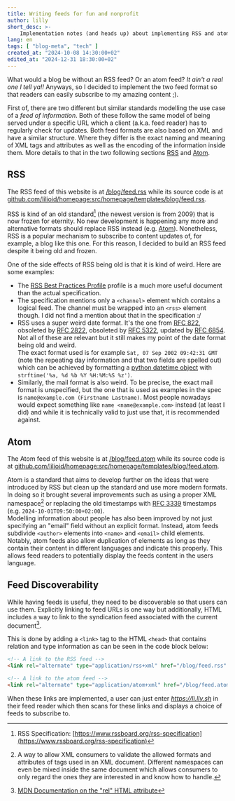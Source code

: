 ```yaml
---
title: Writing feeds for fun and nonprofit
author: lilly
short_desc: >-
    Implementation notes (and heads up) about implementing RSS and atom feeds as well as making them discoverable
lang: en
tags: [ "blog-meta", "tech" ]
created_at: "2024-10-08 14:30:00+02"
edited_at: "2024-12-31 18:30:00+02"
---
```


What would a blog be without an RSS feed? Or an atom feed?
_It ain't a real one I tell ya!!_
Anyways, so I decided to implement the two feed format so that readers can easily subscribe to my amazing content ;).

First of, there are two different but similar standards modelling the use case of a _feed of information_.
Both of these follow the same model of being served under a specific URL which a client (a.k.a. feed reader) has to regularly check for updates.
Both feed formats are also based on XML and have a similar structure.
Where they differ is the exact naming and meaning of XML tags and attributes as well as the encoding of the information inside them.
More details to that in the two following sections [RSS](#rss) and [Atom](#atom).

## RSS

The RSS feed of this website is at [/blog/feed.rss](/blog/feed.rss) while its source code is at [github.com/lilioid/homepage:src/homepage/templates/blog/feed.rss](https://github.com/lilioid/homepage/blob/main/src/homepage/templates/blog/feed.rss).

RSS is kind of an old standard[^1] (the newest version is from 2009) that is now frozen for eternity.
No new development is happening any more and alternative formats should replace RSS instead (e.g. [Atom](#atom)).
Nonetheless, RSS is a popular mechanism to subscribe to content updates of, for example, a blog like this one.
For this reason, I decided to build an RSS feed despite it being old and frozen.

One of the side effects of RSS being old is that it is kind of weird.
Here are some examples:

- The [RSS Best Practices Profile](https://www.rssboard.org/rss-profile) profile is a much more useful document than the actual specification.
- The specification mentions only a `<channel>` element which contains a logical feed.
  The channel must be wrapped into an `<rss>` element though. I did not find a mention about that in the specification :/
- RSS uses a super weird date format.
  It's the one from [RFC 822](https://datatracker.ietf.org/doc/html/rfc822), obsoleted by [RFC 2822](https://datatracker.ietf.org/doc/html/rfc2822), obsoleted by [RFC 5322](https://datatracker.ietf.org/doc/html/rfc5322), updated by [RFC 6854](https://datatracker.ietf.org/doc/html/rfc6854).
  Not all of these are relevant but it still makes my point of the date format being old and weird.<br>
  The exact format used is for example `Sat, 07 Sep 2002 09:42:31 GMT` (note the repeating day information and that two fields are spelled out) which can be achieved by formatting a [python datetime object](https://docs.python.org/3/library/datetime.html) with `strftime('%a, %d %b %Y %H:%M:%S %z')`.
- Similarly, the mail format is also weird.
  To be precise, the exact mail format is unspecified, but the one that is used as examples in the spec is `name@example.com (Firstname Lastname)`.
  Most people nowadays would expect something like `name <name@example.com>` instead (at least I did) and while it is technically valid to just use that, it is recommended against.


## Atom

The Atom feed of this website is at [/blog/feed.atom](/blog/feed.atom) while its source code is at [github.com/lilioid/homepage:src/homepage/templates/blog/feed.atom](https://github.com/lilioid/homepage/blob/main/src/homepage/templates/blog/feed.atom).

Atom is a standard that aims to develop further on the ideas that were introduced by RSS but clean up the standard and use more modern formats.
In doing so it brought several improvements such as using a proper XML namespace[^2] or replacing the old timestamps with [RFC 3339](https://datatracker.ietf.org/doc/html/rfc3339) timestamps (e.g. `2024-10-01T09:50:00+02:00`).<br>
Modelling information about people has also been improved by not just specifying an "email" field without an explicit format. Instead, atom feeds subdivide `<author>` elements into `<name>` and `<email>` child elements.<br>
Notably, atom feeds also allow duplication of elements as long as they contain their content in different languages and indicate this properly.
This allows feed readers to potentially display the feeds content in the users language.


## Feed Discoverability

While having feeds is useful, they need to be discoverable so that users can use them.
Explicitly linking to feed URLs is one way but additionally, HTML includes a way to link to the syndication feed associated with the current document[^3].

This is done by adding a `<link>` tag to the HTML `<head>` that contains relation and type information as can be seen in the code block below:

```html
<!-- A link to the RSS feed -->
<link rel="alternate" type="application/rss+xml" href="/blog/feed.rss" title="Lillys Thoughts">

<!-- A link to the atom feed -->
<link rel="alternate" type="application/atom+xml" href="/blog/feed.atom" title="Lillys Thoughts">
```

When these links are implemented, a user can just enter _https://li.lly.sh_ in their feed reader which then scans for these links and displays a choice of feeds to subscribe to.



[^1]: RSS Specification: [https://www.rssboard.org/rss-specification](https://www.rssboard.org/rss-specification)
[^2]: A way to allow XML consumers to validate the allowed formats and attributes of tags used in an XML document. Different namespaces can even be mixed inside the same document which allows consumers to only regard the ones they are interested in and know how to handle.
[^3]: [MDN Documentation on the "rel" HTML attribute](https://developer.mozilla.org/en-US/docs/Web/HTML/Attributes/rel#alternate)

